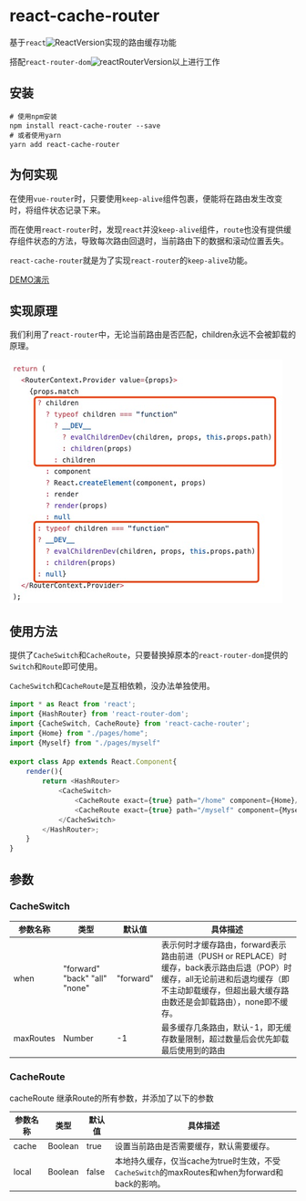 # react-cache-router

基于`react`![ReactVersion](https://img.shields.io/badge/npm-16.0.0-brightgreen)实现的路由缓存功能

搭配`react-router-dom`![reactRouterVersion](https://img.shields.io/badge/npm-4.0.0-brightgreen)以上进行工作

## 安装

```text
# 使用npm安装
npm install react-cache-router --save
# 或者使用yarn
yarn add react-cache-router
```

## 为何实现

在使用`vue-router`时，只要使用`keep-alive`组件包裹，便能将在路由发生改变时，将组件状态记录下来。

而在使用`react-router`时，发现`react`并没`keep-alive`组件，`route`也没有提供缓存组件状态的方法，导致每次路由回退时，当前路由下的数据和滚动位置丢失。

`react-cache-router`就是为了实现`react-router`的`keep-alive`功能。

[DEMO演示](https://on6fg.csb.app/#/home)

## 实现原理

我们利用了`react-router`中，无论当前路由是否匹配，children永远不会被卸载的原理。

![react-router源码](./static/images/code.png)

## 使用方法

提供了`CacheSwitch`和`CacheRoute`，只要替换掉原本的`react-router-dom`提供的`Switch`和`Route`即可使用。

`CacheSwitch`和`CacheRoute`是互相依赖，没办法单独使用。

```typescript jsx
import * as React from 'react';
import {HashRouter} from 'react-router-dom';
import {CacheSwitch, CacheRoute} from 'react-cache-router';
import {Home} from "./pages/home";
import {Myself} from "./pages/myself"

export class App extends React.Component{
    render(){
        return <HashRouter>
            <CacheSwitch>
                <CacheRoute exact={true} path="/home" component={Home}/>
                <CacheRoute exact={true} path="/myself" component={Myself}/>
            </CacheSwitch>
        </HashRouter>;
    }
}
```

## 参数

### CacheSwitch

| 参数名称 | 类型 | 默认值 | 具体描述 |
| ----- | ----- | ----- | ----- |
| when | "forward" "back" "all" "none" | "forward" | 表示何时才缓存路由，forward表示路由前进（PUSH or REPLACE）时缓存，back表示路由后退（POP）时缓存，all无论前进和后退均缓存（即不主动卸载缓存，但超出最大缓存路由数还是会卸载路由），none即不缓存。 |
| maxRoutes | Number | -1 | 最多缓存几条路由，默认-1，即无缓存数量限制，超过数量后会优先卸载最后使用到的路由 |

### CacheRoute

cacheRoute 继承Route的所有参数，并添加了以下的参数

| 参数名称 | 类型 | 默认值 | 具体描述 |
| ----- | ----- | ----- | ----- |
| cache | Boolean | true | 设置当前路由是否需要缓存，默认需要缓存。 |
| local | Boolean | false | 本地持久缓存，仅当cache为true时生效，不受`CacheSwitch`的maxRoutes和when为forward和back的影响。 |
